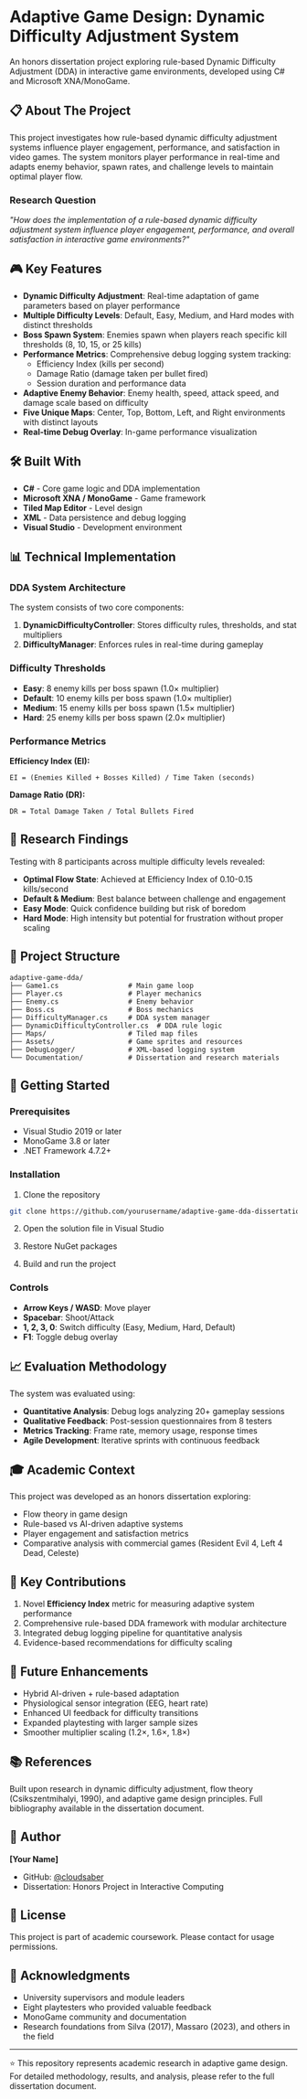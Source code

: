 # Adaptive Game Design: Dynamic Difficulty Adjustment System

An honors dissertation project exploring rule-based Dynamic Difficulty Adjustment (DDA) in interactive game environments, developed using C# and Microsoft XNA/MonoGame.

## 📋 About The Project

This project investigates how rule-based dynamic difficulty adjustment systems influence player engagement, performance, and satisfaction in video games. The system monitors player performance in real-time and adapts enemy behavior, spawn rates, and challenge levels to maintain optimal player flow.

### Research Question
*"How does the implementation of a rule-based dynamic difficulty adjustment system influence player engagement, performance, and overall satisfaction in interactive game environments?"*

## 🎮 Key Features

- **Dynamic Difficulty Adjustment**: Real-time adaptation of game parameters based on player performance
- **Multiple Difficulty Levels**: Default, Easy, Medium, and Hard modes with distinct thresholds
- **Boss Spawn System**: Enemies spawn when players reach specific kill thresholds (8, 10, 15, or 25 kills)
- **Performance Metrics**: Comprehensive debug logging system tracking:
  - Efficiency Index (kills per second)
  - Damage Ratio (damage taken per bullet fired)
  - Session duration and performance data
- **Adaptive Enemy Behavior**: Enemy health, speed, attack speed, and damage scale based on difficulty
- **Five Unique Maps**: Center, Top, Bottom, Left, and Right environments with distinct layouts
- **Real-time Debug Overlay**: In-game performance visualization

## 🛠️ Built With

- **C#** - Core game logic and DDA implementation
- **Microsoft XNA / MonoGame** - Game framework
- **Tiled Map Editor** - Level design
- **XML** - Data persistence and debug logging
- **Visual Studio** - Development environment

## 📊 Technical Implementation

### DDA System Architecture

The system consists of two core components:

1. **DynamicDifficultyController**: Stores difficulty rules, thresholds, and stat multipliers
2. **DifficultyManager**: Enforces rules in real-time during gameplay

### Difficulty Thresholds
- **Easy**: 8 enemy kills per boss spawn (1.0× multiplier)
- **Default**: 10 enemy kills per boss spawn (1.0× multiplier)
- **Medium**: 15 enemy kills per boss spawn (1.5× multiplier)
- **Hard**: 25 enemy kills per boss spawn (2.0× multiplier)

### Performance Metrics

**Efficiency Index (EI):**
```
EI = (Enemies Killed + Bosses Killed) / Time Taken (seconds)
```

**Damage Ratio (DR):**
```
DR = Total Damage Taken / Total Bullets Fired
```

## 🎯 Research Findings

Testing with 8 participants across multiple difficulty levels revealed:

- **Optimal Flow State**: Achieved at Efficiency Index of 0.10-0.15 kills/second
- **Default & Medium**: Best balance between challenge and engagement
- **Easy Mode**: Quick confidence building but risk of boredom
- **Hard Mode**: High intensity but potential for frustration without proper scaling

## 📁 Project Structure

```
adaptive-game-dda/
├── Game1.cs                 # Main game loop
├── Player.cs                # Player mechanics
├── Enemy.cs                 # Enemy behavior
├── Boss.cs                  # Boss mechanics
├── DifficultyManager.cs     # DDA system manager
├── DynamicDifficultyController.cs  # DDA rule logic
├── Maps/                    # Tiled map files
├── Assets/                  # Game sprites and resources
├── DebugLogger/             # XML-based logging system
└── Documentation/           # Dissertation and research materials
```

## 🚀 Getting Started

### Prerequisites
- Visual Studio 2019 or later
- MonoGame 3.8 or later
- .NET Framework 4.7.2+

### Installation

1. Clone the repository
```bash
git clone https://github.com/yourusername/adaptive-game-dda-dissertation.git
```

2. Open the solution file in Visual Studio

3. Restore NuGet packages

4. Build and run the project

### Controls
- **Arrow Keys / WASD**: Move player
- **Spacebar**: Shoot/Attack
- **1, 2, 3, 0**: Switch difficulty (Easy, Medium, Hard, Default)
- **F1**: Toggle debug overlay

## 📈 Evaluation Methodology

The system was evaluated using:

- **Quantitative Analysis**: Debug logs analyzing 20+ gameplay sessions
- **Qualitative Feedback**: Post-session questionnaires from 8 testers
- **Metrics Tracking**: Frame rate, memory usage, response times
- **Agile Development**: Iterative sprints with continuous feedback

## 🎓 Academic Context

This project was developed as an honors dissertation exploring:
- Flow theory in game design
- Rule-based vs AI-driven adaptive systems
- Player engagement and satisfaction metrics
- Comparative analysis with commercial games (Resident Evil 4, Left 4 Dead, Celeste)

## 📝 Key Contributions

1. Novel **Efficiency Index** metric for measuring adaptive system performance
2. Comprehensive rule-based DDA framework with modular architecture
3. Integrated debug logging pipeline for quantitative analysis
4. Evidence-based recommendations for difficulty scaling

## 🔮 Future Enhancements

- Hybrid AI-driven + rule-based adaptation
- Physiological sensor integration (EEG, heart rate)
- Enhanced UI feedback for difficulty transitions
- Expanded playtesting with larger sample sizes
- Smoother multiplier scaling (1.2×, 1.6×, 1.8×)

## 📚 References

Built upon research in dynamic difficulty adjustment, flow theory (Csikszentmihalyi, 1990), and adaptive game design principles. Full bibliography available in the dissertation document.

## 👤 Author

**[Your Name]**
- GitHub: [@cloudsaber](https://github.com/cloudsaber)
- Dissertation: Honors Project in Interactive Computing

## 📄 License

This project is part of academic coursework. Please contact for usage permissions.

## 🙏 Acknowledgments

- University supervisors and module leaders
- Eight playtesters who provided valuable feedback
- MonoGame community and documentation
- Research foundations from Silva (2017), Massaro (2023), and others in the field

---

⭐ This repository represents academic research in adaptive game design. For detailed methodology, results, and analysis, please refer to the full dissertation document.
